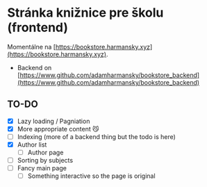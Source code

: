 # Stránka knižnice pre školu (frontend)

Momentálne na [https://bookstore.harmansky.xyz](https://bookstore.harmansky.xyz).

 - Backend on [https://www.github.com/adamharmansky/bookstore_backend](https://www.github.com/adamharmansky/bookstore_backend)

## TO-DO

 - [x] Lazy loading / Pagniation
 - [x] More appropriate content :smirk_cat:
 - [ ] Indexing (more of a backend thing but the todo is here)
 - [x] Author list
   - [ ] Author page
 - [ ] Sorting by subjects
 - [ ] Fancy main page
   - [ ] Something interactive so the page is original
